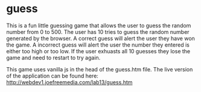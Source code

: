 # guess

This is a fun little guessing game that allows the user to guess the random number from 0 to 500. 
The user has 10 tries to guess the random number generated by the browser.
A correct guess will alert the user they have won the game.
A incorrect guess will alert the user the number they entered is either too high or too low.
If the user exhuasts all 10 guesses they lose the game and need to restart to try again.

This game uses vanilla js in the head of the guess.htm file.
The live version of the application can be found here:
http://webdev1.joefreemedia.com/lab13/guess.htm
